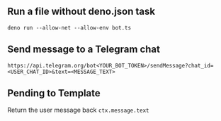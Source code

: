 ## Run a file without deno.json task

```
deno run --allow-net --allow-env bot.ts
```

## Send message to a Telegram chat

```
https://api.telegram.org/bot<YOUR_BOT_TOKEN>/sendMessage?chat_id=<USER_CHAT_ID>&text=<MESSAGE_TEXT>
```

## Pending to Template

Return the user message back `ctx.message.text`
